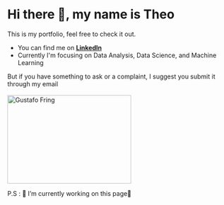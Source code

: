 # Hi there 👋, my name is Theo

This is my portfolio, feel free to check it out. 

- You can find me on **[LinkedIn](https://www.linkedin.com/in/theotarumingkeng/)**
- Currently I'm focusing on Data Analysis, Data Science, and Machine Learning

But if you have something to ask or a complaint, I suggest you submit it through my email <br><br> 
<img src="https://github.com/Theo-Tarumingkeng/Theo-Tarumingkeng/assets/71216904/271ff30a-c261-4792-9b4d-4c80555aa188" alt="Gustafo Fring" width="280" height="200">


P.S : 🚧 I’m currently working on this page🚧 


<!--![BreakingBadBetterCallSaulGIF](https://github.com/Theo-Tarumingkeng/Theo-Tarumingkeng/assets/71216904/271ff30a-c261-4792-9b4d-4c80555aa188)-->
<!--![Gustavo Fring](https://github.com/Theo-Tarumingkeng/Theo-Tarumingkeng/blob/main/GusFringGIF.gif)-->
<!--![JustDoItGIF (2)](https://github.com/Theo-Tarumingkeng/Theo-Tarumingkeng/assets/71216904/21db80de-c100-4707-bc0b-c54820963adc)-->











